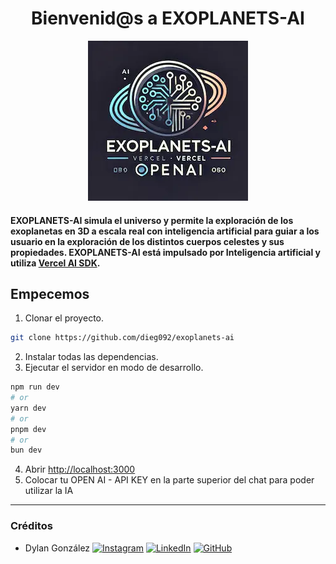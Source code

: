 <h1 align="center">Bienvenid@s a EXOPLANETS-AI</h1>

<p align="center">
  <img src="logo.webp" alt="[TEXTO_ALTERNATIVO]"/>
</p>

#### EXOPLANETS-AI simula el universo y permite la exploración de los exoplanetas en 3D a escala real con inteligencia artificial para guiar a los usuario en la exploración de los distintos cuerpos celestes y sus propiedades. EXOPLANETS-AI está impulsado por Inteligencia artificial y utiliza [Vercel AI SDK](https://sdk.vercel.ai/).

## Empecemos

1. Clonar el proyecto.

```bash
git clone https://github.com/dieg092/exoplanets-ai
```

2. Instalar todas las dependencias.
3. Ejecutar el servidor en modo de desarrollo.

```bash
npm run dev
# or
yarn dev
# or
pnpm dev
# or
bun dev
```

4. Abrir [http://localhost:3000](http://localhost:3000)
5. Colocar tu OPEN AI - API KEY en la parte superior del chat para poder utilizar la IA

---

### Créditos

- Dylan González
  [![Instagram](https://img.shields.io/badge/Instagram-%23E4405F.svg?style=for-the-badge&logo=Instagram&logoColor=white)](https://www.instagram.com/yaiir.dev/) [![LinkedIn](https://img.shields.io/badge/linkedin-%230077B5.svg?style=for-the-badge&logo=linkedin&logoColor=white)](https://www.linkedin.com/in/dylan-gonz%C3%A1lez-623706161/) [![GitHub](https://img.shields.io/badge/github-%23121011.svg?style=for-the-badge&logo=github&logoColor=white)](https://github.com/dylanGonzalez09)
